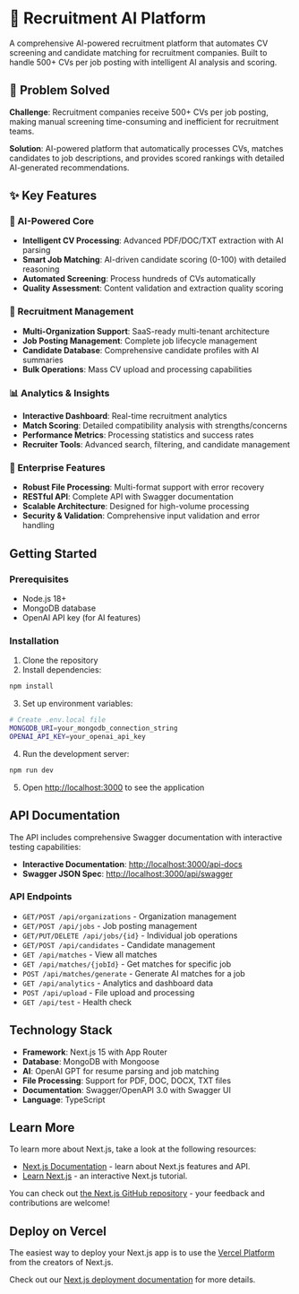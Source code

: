 # 🎯 Recruitment AI Platform

A comprehensive AI-powered recruitment platform that automates CV screening and candidate matching for recruitment companies. Built to handle 500+ CVs per job posting with intelligent AI analysis and scoring.

## 🚀 Problem Solved

**Challenge**: Recruitment companies receive 500+ CVs per job posting, making manual screening time-consuming and inefficient for recruitment teams.

**Solution**: AI-powered platform that automatically processes CVs, matches candidates to job descriptions, and provides scored rankings with detailed AI-generated recommendations.

## ✨ Key Features

### 🤖 AI-Powered Core
- **Intelligent CV Processing**: Advanced PDF/DOC/TXT extraction with AI parsing
- **Smart Job Matching**: AI-driven candidate scoring (0-100) with detailed reasoning
- **Automated Screening**: Process hundreds of CVs automatically
- **Quality Assessment**: Content validation and extraction quality scoring

### 💼 Recruitment Management
- **Multi-Organization Support**: SaaS-ready multi-tenant architecture
- **Job Posting Management**: Complete job lifecycle management
- **Candidate Database**: Comprehensive candidate profiles with AI summaries
- **Bulk Operations**: Mass CV upload and processing capabilities

### 📊 Analytics & Insights
- **Interactive Dashboard**: Real-time recruitment analytics
- **Match Scoring**: Detailed compatibility analysis with strengths/concerns
- **Performance Metrics**: Processing statistics and success rates
- **Recruiter Tools**: Advanced search, filtering, and candidate management

### 🔧 Enterprise Features
- **Robust File Processing**: Multi-format support with error recovery
- **RESTful API**: Complete API with Swagger documentation
- **Scalable Architecture**: Designed for high-volume processing
- **Security & Validation**: Comprehensive input validation and error handling

## Getting Started

### Prerequisites

- Node.js 18+ 
- MongoDB database
- OpenAI API key (for AI features)

### Installation

1. Clone the repository
2. Install dependencies:
```bash
npm install
```

3. Set up environment variables:
```bash
# Create .env.local file
MONGODB_URI=your_mongodb_connection_string
OPENAI_API_KEY=your_openai_api_key
```

4. Run the development server:
```bash
npm run dev
```

5. Open [http://localhost:3000](http://localhost:3000) to see the application

## API Documentation

The API includes comprehensive Swagger documentation with interactive testing capabilities:

- **Interactive Documentation**: [http://localhost:3000/api-docs](http://localhost:3000/api-docs)
- **Swagger JSON Spec**: [http://localhost:3000/api/swagger](http://localhost:3000/api/swagger)

### API Endpoints

- `GET/POST /api/organizations` - Organization management
- `GET/POST /api/jobs` - Job posting management  
- `GET/PUT/DELETE /api/jobs/{id}` - Individual job operations
- `GET/POST /api/candidates` - Candidate management
- `GET /api/matches` - View all matches
- `GET /api/matches/{jobId}` - Get matches for specific job
- `POST /api/matches/generate` - Generate AI matches for a job
- `GET /api/analytics` - Analytics and dashboard data
- `POST /api/upload` - File upload and processing
- `GET /api/test` - Health check

## Technology Stack

- **Framework**: Next.js 15 with App Router
- **Database**: MongoDB with Mongoose
- **AI**: OpenAI GPT for resume parsing and job matching
- **File Processing**: Support for PDF, DOC, DOCX, TXT files
- **Documentation**: Swagger/OpenAPI 3.0 with Swagger UI
- **Language**: TypeScript

## Learn More

To learn more about Next.js, take a look at the following resources:

- [Next.js Documentation](https://nextjs.org/docs) - learn about Next.js features and API.
- [Learn Next.js](https://nextjs.org/learn) - an interactive Next.js tutorial.

You can check out [the Next.js GitHub repository](https://github.com/vercel/next.js) - your feedback and contributions are welcome!

## Deploy on Vercel

The easiest way to deploy your Next.js app is to use the [Vercel Platform](https://vercel.com/new?utm_medium=default-template&filter=next.js&utm_source=create-next-app&utm_campaign=create-next-app-readme) from the creators of Next.js.

Check out our [Next.js deployment documentation](https://nextjs.org/docs/app/building-your-application/deploying) for more details.
